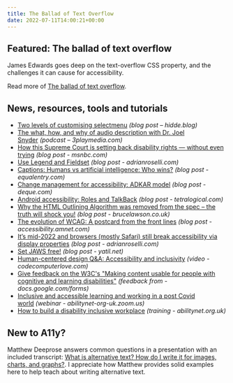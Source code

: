 ```yaml
---
title: The Ballad of Text Overflow
date: 2022-07-11T14:00:21+00:00
---
```


## Featured: The ballad of text overflow

James Edwards goes deep on the text-overflow CSS property, and the challenges it can cause for accessibility.

Read more of [The ballad of text overflow](https://www.tpgi.com/the-ballad-of-text-overflow/).

## News, resources, tools and tutorials

- [Two levels of customising selectmenu](https://hidde.blog/custom-select-with-selectmenu/) *(blog post – hidde.blog)*
- [The what, how, and why of audio description with Dr. Joel Snyder](https://www.3playmedia.com/alliedpodcast/audio-description-with-dr-joel-snyder/) *(podcast – 3playmedia.com)*
- [How this Supreme Court is setting back disability rights — without even trying](https://www.msnbc.com/opinion/msnbc-opinion/supreme-court-s-hostility-disability-rights-discouraging-n1296795) *(blog post - msnbc.com)*
- [Use Legend and Fieldset](https://adrianroselli.com/2022/07/use-legend-and-fieldset.html) *(blog post - adrianroselli.com)*
- [Captions: Humans vs artificial intelligence: Who wins?](https://equalentry.com/caption-videos-human-vs-automatic-captions/) *(blog post - equalentry.com)*
- [Change management for accessibility: ADKAR model](https://www.deque.com/blog/change-management-for-accessibility-adkar-model/) *(blog post - deque.com)*
- [Android accessibility: Roles and TalkBack](https://tetralogical.com/blog/2022/07/07/android-accessibility-roles-and-talkback/) *(blog post - tetralogical.com)*
- [Why the HTML Outlining Algorithm was removed from the spec – the truth will shock you!](https://brucelawson.co.uk/2022/why-the-html-outlining-algorithm-was-removed-from-the-spec-the-truth-will-shock-you/) *(blog post - brucelawson.co.uk)*
- [The evolution of WCAG: A postcard from the front lines](https://accessibility.amnet.com/the-evolution-of-wcag-2/) *(blog post - accessibility.amnet.com)*
- [It’s mid-2022 and browsers (mostly Safari) still break accessibility via display properties](https://adrianroselli.com/2022/07/its-mid-2022-and-browsers-mostly-safari-still-break-accessibility-via-display-properties.html) *(blog post - adrianroselli.com)*
- [Set JAWS free!](https://yatil.net/blog/set-jaws-free) *(blog post - yatil.net)*
- [Human-centered design Q&A: Accessibility and inclusivity](https://www.codecomputerlove.com/blog/human-centered-design-manchester-accessibility-and-inclusivity/) *(video - codecomputerlove.com)*
- [Give feedback on the W3C's "Making content usable for people with cognitive and learning disabilities"](https://docs.google.com/forms/d/e/1FAIpQLSczlviGQgUNfdo9WXjK4qkY-liq9_gnlt4s76ho-4xhXYSJpg/viewform) *(feedback from - docs.google.com/forms)*
- [Inclusive and accessible learning and working in a post Covid world](https://abilitynet-org-uk.zoom.us/webinar/register/8216571017916/WN_58I-LihMRI28BBk4OWPPwQ) *(webinar - abilitynet-org-uk.zoom.us)*
- [How to build a disability inclusive workplace](https://abilitynet.org.uk/training/how-build-disability-inclusive-workplace) *(training - abilitynet.org.uk)*

## New to A11y?

Matthew Deeprose answers common questions in a presentation with an included transcript: [What is alternative text? How do I write it for images, charts, and graphs?](https://matthewdeeprose.github.io/alt-text-images-charts-graphs). I appreciate how Matthew provides solid examples here to help teach about writing alternative text.
